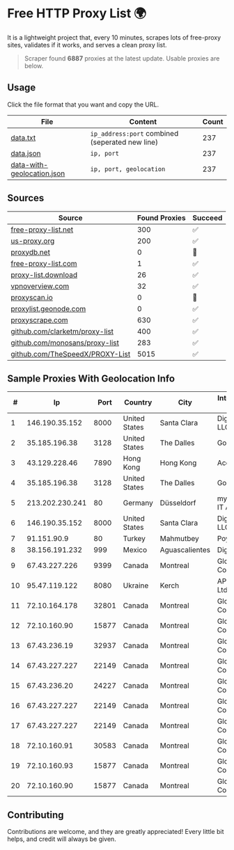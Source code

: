 
# Free HTTP Proxy List 🌍

It is a lightweight project that, every 10 minutes, scrapes lots of free-proxy sites, validates if it works, and serves a clean proxy list.


> Scraper found **6887** proxies at the latest update. Usable proxies are below.

## Usage

Click the file format that you want and copy the URL.


|File|Content|Count|
|----|-------|-----|
|[data.txt](https://raw.githubusercontent.com/themiralay/Proxy-List-World/master/data.txt)|`ip_address:port` combined (seperated new line)|237|
|[data.json](https://raw.githubusercontent.com/themiralay/Proxy-List-World/master/data.json)|`ip, port`|237|
|[data-with-geolocation.json](https://raw.githubusercontent.com/themiralay/Proxy-List-World/master/data-with-geolocation.json)|`ip, port, geolocation`|237|

## Sources

|Source|Found Proxies|Succeed|
|------|-------------|-------|
|[free-proxy-list.net](https://free-proxy-list.net)|300|✅|
|[us-proxy.org](https://www.us-proxy.org)|200|✅|
|[proxydb.net](http://proxydb.net)|0|🚫|
|[free-proxy-list.com](https://free-proxy-list.com/?page=&port=&type%5B%5D=http&type%5B%5D=https&up_time=0&search=Search)|1|✅|
|[proxy-list.download](https://www.proxy-list.download/HTTP)|26|✅|
|[vpnoverview.com](https://vpnoverview.com/privacy/anonymous-browsing/free-proxy-servers)|32|✅|
|[proxyscan.io](https://www.proxyscan.io)|0|🚫|
|[proxylist.geonode.com](https://proxylist.geonode.com/api/proxy-list?limit=300&page=1&sort_by=lastChecked&sort_type=desc&protocols=http,https)|0|✅|
|[proxyscrape.com](https://api.proxyscrape.com/v2/?request=displayproxies&protocol=http&timeout=10000&country=all&ssl=all&anonymity=all)|630|✅|
|[github.com/clarketm/proxy-list](https://raw.githubusercontent.com/clarketm/proxy-list/master/proxy-list-raw.txt)|400|✅|
|[github.com/monosans/proxy-list](https://raw.githubusercontent.com/monosans/proxy-list/main/proxies/http.txt)|283|✅|
|[github.com/TheSpeedX/PROXY-List](https://raw.githubusercontent.com/TheSpeedX/PROXY-List/master/http.txt)|5015|✅|


## Sample Proxies With Geolocation Info

|#|Ip|Port|Country|City|Internet Service Provider|
|-|--|----|-------|----|-------------------------|
|1|146.190.35.152|8000|United States|Santa Clara|DigitalOcean, LLC|
|2|35.185.196.38|3128|United States|The Dalles|Google LLC|
|3|43.129.228.46|7890|Hong Kong|Hong Kong|Aceville Pte.ltd|
|4|35.185.196.38|3128|United States|The Dalles|Google LLC|
|5|213.202.230.241|80|Germany|Düsseldorf|myLoc managed IT AG|
|6|146.190.35.152|8000|United States|Santa Clara|DigitalOcean, LLC|
|7|91.151.90.9|80|Turkey|Mahmutbey|Poyraz Hosting|
|8|38.156.191.232|999|Mexico|Aguascalientes|Digy Networks|
|9|67.43.227.226|9399|Canada|Montreal|GloboTech Communications|
|10|95.47.119.122|8080|Ukraine|Kerch|APEX-CRIMEA Ltd.|
|11|72.10.164.178|32801|Canada|Montreal|GloboTech Communications|
|12|72.10.160.90|15877|Canada|Montreal|GloboTech Communications|
|13|67.43.236.19|32937|Canada|Montreal|GloboTech Communications|
|14|67.43.227.227|22149|Canada|Montreal|GloboTech Communications|
|15|67.43.236.20|24227|Canada|Montreal|GloboTech Communications|
|16|67.43.227.227|22149|Canada|Montreal|GloboTech Communications|
|17|67.43.227.227|22149|Canada|Montreal|GloboTech Communications|
|18|72.10.160.91|30583|Canada|Montreal|GloboTech Communications|
|19|72.10.160.93|15877|Canada|Montreal|GloboTech Communications|
|20|72.10.160.90|15877|Canada|Montreal|GloboTech Communications|



## Contributing

Contributions are welcome, and they are greatly appreciated! Every
little bit helps, and credit will always be given.

